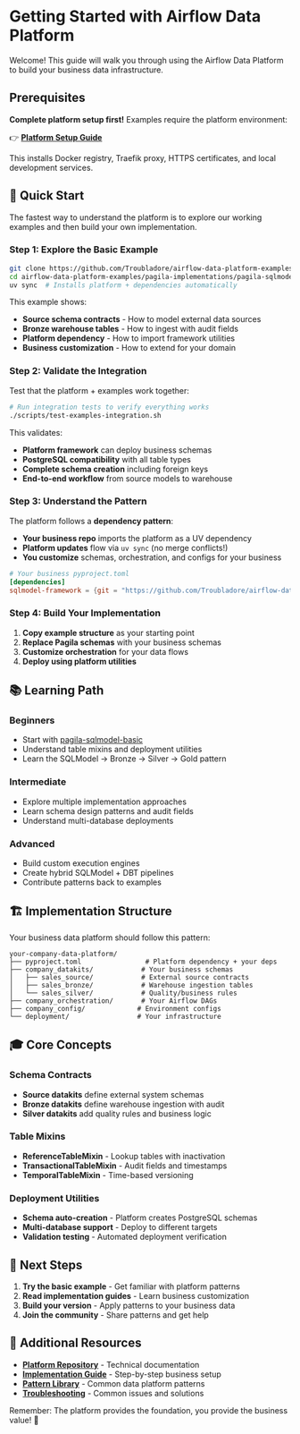 # Getting Started with Airflow Data Platform

Welcome! This guide will walk you through using the Airflow Data Platform to build your business data infrastructure.

## Prerequisites

**Complete platform setup first!** Examples require the platform environment:

👉 **[Platform Setup Guide](https://github.com/Troubladore/airflow-data-platform/blob/main/docs/getting-started.md)**

This installs Docker registry, Traefik proxy, HTTPS certificates, and local development services.

## 🎯 Quick Start

The fastest way to understand the platform is to explore our working examples and then build your own implementation.

### Step 1: Explore the Basic Example

```bash
git clone https://github.com/Troubladore/airflow-data-platform-examples.git
cd airflow-data-platform-examples/pagila-implementations/pagila-sqlmodel-basic
uv sync  # Installs platform + dependencies automatically
```

This example shows:
- **Source schema contracts** - How to model external data sources
- **Bronze warehouse tables** - How to ingest with audit fields
- **Platform dependency** - How to import framework utilities
- **Business customization** - How to extend for your domain

### Step 2: Validate the Integration

Test that the platform + examples work together:

```bash
# Run integration tests to verify everything works
./scripts/test-examples-integration.sh
```

This validates:
- **Platform framework** can deploy business schemas
- **PostgreSQL compatibility** with all table types
- **Complete schema creation** including foreign keys
- **End-to-end workflow** from source models to warehouse

### Step 3: Understand the Pattern

The platform follows a **dependency pattern**:
- **Your business repo** imports the platform as a UV dependency
- **Platform updates** flow via `uv sync` (no merge conflicts!)
- **You customize** schemas, orchestration, and configs for your business

```toml
# Your business pyproject.toml
[dependencies]
sqlmodel-framework = {git = "https://github.com/Troubladore/airflow-data-platform.git", branch = "main", subdirectory = "data-platform/sqlmodel-workspace/sqlmodel-framework"}
```

### Step 4: Build Your Implementation

1. **Copy example structure** as your starting point
2. **Replace Pagila schemas** with your business schemas
3. **Customize orchestration** for your data flows
4. **Deploy using platform utilities**

## 📚 Learning Path

### Beginners
- Start with [pagila-sqlmodel-basic](./pagila-implementations/pagila-sqlmodel-basic/)
- Understand table mixins and deployment utilities
- Learn the SQLModel → Bronze → Silver → Gold pattern

### Intermediate
- Explore multiple implementation approaches
- Learn schema design patterns and audit fields
- Understand multi-database deployments

### Advanced
- Build custom execution engines
- Create hybrid SQLModel + DBT pipelines
- Contribute patterns back to examples

## 🏗️ Implementation Structure

Your business data platform should follow this pattern:

```
your-company-data-platform/
├── pyproject.toml                # Platform dependency + your deps
├── company_datakits/            # Your business schemas
│   ├── sales_source/            # External source contracts
│   ├── sales_bronze/            # Warehouse ingestion tables
│   └── sales_silver/            # Quality/business rules
├── company_orchestration/       # Your Airflow DAGs
├── company_config/             # Environment configs
└── deployment/                 # Your infrastructure
```

## 🎓 Core Concepts

### **Schema Contracts**
- **Source datakits** define external system schemas
- **Bronze datakits** define warehouse ingestion with audit
- **Silver datakits** add quality rules and business logic

### **Table Mixins**
- **ReferenceTableMixin** - Lookup tables with inactivation
- **TransactionalTableMixin** - Audit fields and timestamps
- **TemporalTableMixin** - Time-based versioning

### **Deployment Utilities**
- **Schema auto-creation** - Platform creates PostgreSQL schemas
- **Multi-database support** - Deploy to different targets
- **Validation testing** - Automated deployment verification

## 🚀 Next Steps

1. **Try the basic example** - Get familiar with platform patterns
2. **Read implementation guides** - Learn business customization
3. **Build your version** - Apply patterns to your business data
4. **Join the community** - Share patterns and get help

## 📖 Additional Resources

- **[Platform Repository](https://github.com/Troubladore/airflow-data-platform)** - Technical documentation
- **[Implementation Guide](./IMPLEMENTATION-GUIDE.md)** - Step-by-step business setup
- **[Pattern Library](./PATTERNS.md)** - Common data platform patterns
- **[Troubleshooting](./TROUBLESHOOTING.md)** - Common issues and solutions

Remember: The platform provides the foundation, you provide the business value! 🎯
